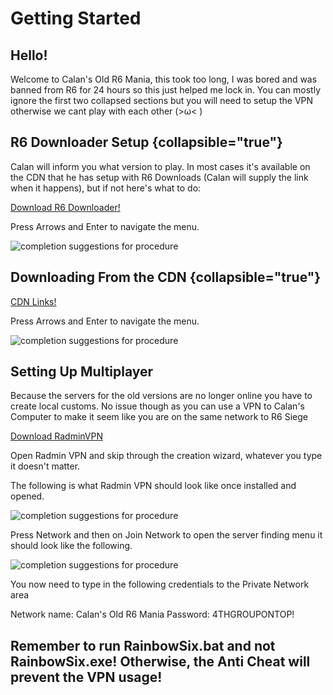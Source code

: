 # Getting Started

<!--Writerside adds this topic when you create a new documentation project.
You can use it as a sandbox to play with Writerside features, and remove it from the TOC when you don't need it anymore.-->

## Hello!
Welcome to Calan's Old R6 Mania, this took too long, I was bored and was banned from R6 for 24 hours so this just helped me lock in.
You can mostly ignore the first two collapsed sections but you will need to setup the VPN otherwise we cant play with each other (>ω< )

## R6 Downloader Setup {collapsible="true"}
Calan will inform you what version to play. In most cases it's available on the CDN that he has setup
with R6 Downloads (Calan will supply the link when it happens), but if not here's what to do:

<procedure title="Setting up R6 Downloader" id="settingupr6downloader">
    <step>
        <a href="https://r6downloads.b-cdn.net/R6Downloader_V3_5.exe">Download R6 Downloader!</a>
    </step>
    <step>
        <p>Press <shortcut>Arrows</shortcut> and <shortcut>Enter</shortcut> to navigate the menu.</p>
<img src="https://images.guns.lol/igvH5.png" alt="completion suggestions for procedure" border-effect="line"/>
    </step>
</procedure>

## Downloading From the CDN {collapsible="true"}

<procedure title="Now it's CDN time! (Super Easy Method)" id="cdnlinkproc">
    <step>
        <a href="Empty-MD-Topic.md">CDN Links!</a>
    </step>
    <step>
        <p>Press <shortcut>Arrows</shortcut> and <shortcut>Enter</shortcut> to navigate the menu.</p>
<img src="https://images.guns.lol/igvH5.png" alt="completion suggestions for procedure" border-effect="line"/>
    </step>
</procedure>

## Setting Up Multiplayer
Because the servers for the old versions are no longer online you have to create local customs. No issue though
as you can use a VPN to Calan's Computer to make it seem like you are on the same network to R6 Siege

<procedure title="Setting up Radmin VPN" id="vpnsetup">
    <step>
        <a href="https://www.radmin-vpn.com">Download RadminVPN</a>
    </step>
    <step>
        <p>Open Radmin VPN and skip through the creation wizard, whatever you type it doesn't matter.</p>
    </step>
    <step>
        <p>The following is what Radmin VPN should look like once installed and opened.</p>
<img src="https://images.guns.lol/yGwkn.png" alt="completion suggestions for procedure" border-effect="line"/>
    </step>
    <step>
        <p>Press <shortcut>Network</shortcut> and then on <shortcut>Join Network</shortcut> to open the server finding menu it should look like the following.</p>
<img src="https://images.guns.lol/A3mo5.png" alt="completion suggestions for procedure" border-effect="line"/>
<p> You now need to type in the following credentials to the <shortcut>Private Network</shortcut> area</p>

<code-block lang="gitignore">
    Network name: Calan's Old R6 Mania
    Password: 4THGROUPONTOP!
</code-block>
    </step>
</procedure>

## Remember to run RainbowSix.bat and not RainbowSix.exe! Otherwise, the Anti Cheat will prevent the VPN usage!